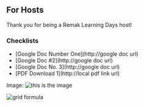## For Hosts

Thank you for being a Remak Learning Days host! 

### Checklists
* [Google Doc Number One](http://google doc url)
* [Google Doc #2](http://google doc url)
* [Google Doc No. 3](http://google doc url)
* [PDF Download 1](http://local pdf link url)

Image:
![this is the image]({{site.baseurl}}//user_1234_word_cloud.png)

![grid formula]({{site.baseurl}}//Grid%20Forumula.png)
